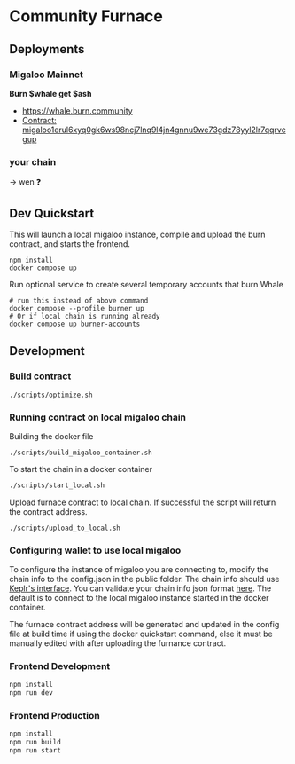 # Community Furnace

## Deployments
### Migaloo Mainnet
**Burn $whale get $ash**
- https://whale.burn.community
- [Contract: migaloo1erul6xyq0gk6ws98ncj7lnq9l4jn4gnnu9we73gdz78yyl2lr7qqrvcgup](https://deving.zone/en/cosmos/migaloo/addresses/migaloo1erul6xyq0gk6ws98ncj7lnq9l4jn4gnnu9we73gdz78yyl2lr7qqrvcgup)

### your chain

-> wen ❓

## Dev Quickstart

This will launch a local migaloo instance, compile and upload the burn contract, and starts the frontend.

```shell
npm install
docker compose up
```

Run optional service to create several temporary accounts that burn Whale

```shell
# run this instead of above command
docker compose --profile burner up
# Or if local chain is running already
docker compose up burner-accounts
```

## Development

### Build contract

```shell
./scripts/optimize.sh
```

### Running contract on local migaloo chain

Building the docker file

```shell
./scripts/build_migaloo_container.sh
```

To start the chain in a docker container

```bash
./scripts/start_local.sh
```

Upload furnace contract to local chain. If successful the script will return the contract address.

```shell
./scripts/upload_to_local.sh
```

### Configuring wallet to use local migaloo

To configure the instance of migaloo you are connecting to, modify the chain info to the config.json in the public folder. The chain info should use [Keplr's interface](https://docs.keplr.app/api/suggest-chain.html). You can validate your chain info json format [here](https://docs.axelar.dev/resources/keplr). The default is to connect to the local migaloo instance started in the docker container.

The furnace contract address will be generated and updated in the config file at build time if using the docker quickstart command, else it must be manually edited with after uploading the furnance contract.

### Frontend Development

```bash
npm install
npm run dev
```

### Frontend Production

```bash
npm install
npm run build
npm run start
```
